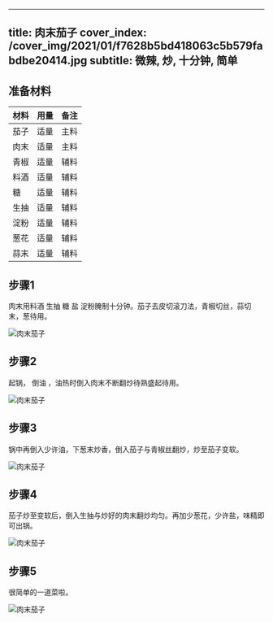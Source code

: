 
---
title: 肉末茄子
cover_index: /cover_img/2021/01/f7628b5bd418063c5b579fabdbe20414.jpg
subtitle: 微辣, 炒, 十分钟, 简单
---

## 准备材料

| 材料     | 用量 | 备注|
| ------- | ----- | --- |
| 茄子 | 适量| 主料 |
| 肉末 | 适量| 主料 |
| 青椒 | 适量| 辅料 |
| 料酒 | 适量| 辅料 |
| 糖 | 适量| 辅料 |
| 生抽 | 适量| 辅料 |
| 淀粉 | 适量| 辅料 |
| 葱花 | 适量| 辅料 |
| 蒜末 | 适量| 辅料 |

## 步骤1

肉末用料酒 生抽 糖 盐 淀粉腌制十分钟。茄子去皮切滚刀法，青椒切丝，蒜切末，葱待用。

![肉末茄子](https://i8.meishichina.com/attachment/recipe/201010/201010261104482.JPG?x-oss-process=style/p320) 

## 步骤2

起锅， 倒油 ，油热时倒入肉末不断翻炒待熟盛起待用。

![肉末茄子](https://i8.meishichina.com/attachment/recipe/201010/201010261112563.JPG?x-oss-process=style/p320) 

## 步骤3

锅中再倒入少许油，下葱末炒香，倒入茄子与青椒丝翻炒，炒至茄子变软。

![肉末茄子](https://i8.meishichina.com/attachment/recipe/201010/201010261123326.JPG?x-oss-process=style/p320) 

## 步骤4

茄子炒至变软后，倒入生抽与炒好的肉末翻炒均匀。再加少葱花，少许盐，味精即可出锅。

![肉末茄子](https://i8.meishichina.com/attachment/recipe/201010/201010261129375.JPG?x-oss-process=style/p320) 

## 步骤5

很简单的一道菜啦。

![肉末茄子](https://i8.meishichina.com/attachment/recipe/201010/201010261135344.JPG?x-oss-process=style/p320) 

